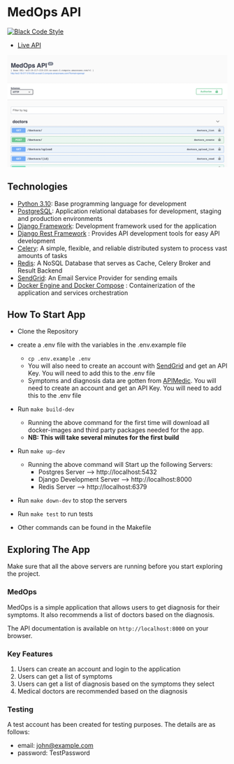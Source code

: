 # MedOps API

[![Black Code Style](https://img.shields.io/badge/code%20style-black-000000.svg)](https://github.com/ambv/black)

- [Live API](http://ec2-18-217-218-230.us-east-2.compute.amazonaws.com/)

![Screenshot](image.png?raw=true "MedOps API")

## Technologies

- [Python 3.10](https://python.org): Base programming language for development
- [PostgreSQL](https://www.postgresql.org/): Application relational databases for development, staging and production environments
- [Django Framework](https://www.djangoproject.com/): Development framework used for the application
- [Django Rest Framework](https://www.django-rest-framework.org/) : Provides API development tools for easy API development
- [Celery](https://github.com/celery/celery): A simple, flexible, and reliable distributed system to process vast amounts of tasks
- [Redis](https://github.com/redis/redis-py): A NoSQL Database that serves as Cache, Celery Broker and Result Backend
- [SendGrid](https://sendgrid.com/): An Email Service Provider for sending emails
- [Docker Engine and Docker Compose](https://www.docker.com/) : Containerization of the application and services orchestration

## How To Start App

- Clone the Repository
- create a .env file with the variables in the .env.example file
  - `cp .env.example .env`
  - You will also need to create an account with [SendGrid](https://sendgrid.com/) and get an API Key. You will need to add this to the .env file
  - Symptoms and diagnosis data are gotten from [APIMedic](https://apimedic.com/apikeys). You will need to create an account and get an API Key. You will need to add this to the .env file

- Run `make build-dev`

  - Running the above command for the first time will download all docker-images and third party packages needed for the app.
  - **NB: This will take several minutes for the first build**

- Run `make up-dev`

  - Running the above command will Start up the following Servers:
    - Postgres Server --> http://localhost:5432
    - Django Development Server --> http://localhost:8000
    - Redis Server --> http://localhost:6379

- Run `make down-dev` to stop the servers

- Run `make test` to run tests

- Other commands can be found in the Makefile

## Exploring The App

Make sure that all the above servers are running before you start exploring the project.

### MedOps

MedOps is a simple application that allows users to get diagnosis for their symptoms. It also recommends a list of doctors based on the diagnosis.

The API documentation is available on `http://localhost:8000` on your browser.

### Key Features

1. Users can create an account and login to the application
2. Users can get a list of symptoms
3. Users can get a list of diagnosis based on the symptoms they select
4. Medical doctors are recommended based on the diagnosis

### Testing

A test account has been created for testing purposes. The details are as follows:

- email: john@example.com
- password: TestPassword
